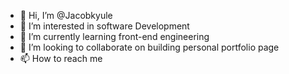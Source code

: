 - 👋 Hi, I’m @Jacobkyule
- 👀 I’m interested in software Development
- 🌱 I’m currently learning front-end engineering
- 💞️ I’m looking to collaborate on building personal portfolio page
- 📫 How to reach me 

<!---
Jacobkyule/Jacobkyule is a ✨ special ✨ repository because its `README.md` (this file) appears on your GitHub profile.
You can click the Preview link to take a look at your changes.
--->
